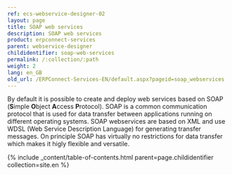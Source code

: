 ```yaml
---
ref: ecs-webservice-designer-02
layout: page
title: SOAP web services
description: SOAP web services
product: erpconnect-services
parent: webservice-designer
childidentifier: soap-web-services
permalink: /:collection/:path
weight: 2
lang: en_GB
old_url: /ERPConnect-Services-EN/default.aspx?pageid=soap_webservices
---
```


By default it is possible to create and deploy web services based on SOAP (**S**imple **O**bject **A**ccess **P**rotocol). SOAP is a common communication protocol that is used for data transfer between applications running on different operating systems. SOAP webservices are based on XML and use WDSL (Web Service Description Language) for generating transfer messages. On principle SOAP has virtually no restrictions for data transfer which makes it higly flexible and versatile. 

{% include _content/table-of-contents.html parent=page.childidentifier collection=site.en %}